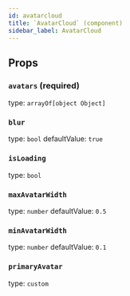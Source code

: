 ```yaml
---
id: avatarcloud
title: `AvatarCloud` (component)
sidebar_label: AvatarCloud
---
```



Props
-----

### `avatars` (required)

type: `arrayOf[object Object]`


### `blur`

type: `bool`
defaultValue: `true`


### `isLoading`

type: `bool`


### `maxAvatarWidth`

type: `number`
defaultValue: `0.5`


### `minAvatarWidth`

type: `number`
defaultValue: `0.1`


### `primaryAvatar`

type: `custom`


